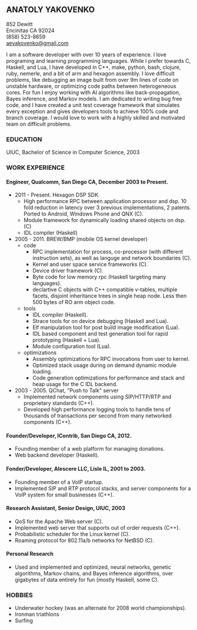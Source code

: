 ANATOLY YAKOVENKO
-----------------
852 Dewitt  
Encinitas CA 92024  
(858) 523-8659  
aeyakovenko@gmail.com  


I am a software developer with over 10 years of experience.  I love
programing and learning programming languages.  While I prefer 
towards C, Haskell, and Lua,  I have developed in C++, make, python,
bash, clojure, ruby, nemerle, and a bit of arm and hexagon assembly.
I love difficult problems, like debugging an image built from over
9m lines of code on unstable hardware, or optimizing code paths
between heterogeneous cores.  For fun I enjoy working with AI
algorithms like back-propagation, Bayes inference, and Markov models.
I am dedicated to writing bug free code, and I have created a unit
test coverage framework that simulates every exception and gives
developers tools to achieve 100% code and branch coverage.  I would
love to work with a highly skilled and motivated team on difficult
problems.


### EDUCATION ###
UIUC, Bachelor of Science in Computer Science, 2003

### WORK EXPERIENCE ###
#### Engineer, Qualcomm, San Diego CA, December 2003 to Present. ####
   * 2011 - Present. Hexagon DSP SDK.
      * High performance RPC between application processor and dsp.
        10 fold reduction in latency over 3 previous implementations,
        2 patents.  Ported to Android, Windows Phone and QNX (C).
      * Module framework for dynamically loading shared objects on
        dsp. (C)
      * IDL compiler (Haskell)
   * 2005 - 2011.  BREW/BMP (mobile OS kernel developer)
      * code
         * RPC implementation for process, co-processor (with
           different instruction sets), as well as languge and
           network boundaries (C).
         * Kernel and user space service frameworks (C).
         * Device driver framework (C).
         * Byte code for low memory rpc (Haskell targeting many
           languages).
         * declartive C objects with C++ compatible v-tables,
           multiple facets, disjoint inheritance trees in single heap 
           node. Less then 500 bytes of RO arm object code.
      * tools
         * IDL compiler (Haskell).
         * Strace tools for on device debugging (Haskell and Lua).
         * Elf manipulation tool for post build image modification
           (Lua).
         * IDL based component and test generation tool for rapid
           prototyping (Haskell + Lua).
         * Module configuration tool (Lua).
      * optimizations
         * Assembly optimizations for RPC invocations from user to
           kernel.
         * Optimized stack usage during on demand dynamic module
           loading.
         * Code generation optimizations for performance and stack
           and heap usage for the C IDL backend.
   * 2003 - 2005.  QChat, "Push to Talk" server
      * Implemented network components using SIP/HTTP/RTP and
        proprietary standards (C++).
      * Developed high performance logging tools to handle tens of
        thousands of transactions per second from many networked
        components (C++).

#### Founder/Developer, IContrib, San Diego CA, 2012. ####
   * Founding member of a web platform for managing donations.
   * Web backend developer (Haskell).

#### Fonder/Developer, Alescere LLC, Lisle IL, 2001 to 2003. ####
   * Founding member of a VoIP startup.
   * Implemented SIP and RTP protocol stacks, and server components
     for a VoIP system for small businesses  (C++).

#### Research Assistant, Senior Design, UIUC, 2003 ####
   * QoS for the Apache Web server (C).
   * Implemented web server that supports out of order requests (C++).
   * Probabilistic scheduler for the Linux kernel (C).
   * Roaming protocol for 802.11a/b networks for NetBSD (C).

#### Personal Research ####
  * Used and implemented and optimized, neural networks, genetic
    algorithms, Markov chains, and Bayes inference algorithms,
    over gigabytes of data entirely for fun  (mostly Haskell, some C).

### HOBBIES ###
   * Underwater hockey (was an alternate for 2008 world championships).
   * Ironman triathlons
   * Surfing
